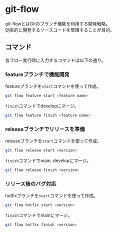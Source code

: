 # git-flow

git-flowとはGitのブランチ機能を利用する開発戦略。  
効率的に開発するソースコードを管理することが目的。

## コマンド

各フロー実行時に入力するコマンドは以下の通り。

### featureブランチで機能開発

featureブランチを`start`コマンドを使って作成。

```bash
git flow feature start <feature name>
```

`finish`コマンドでdevelopにマージ。

```bash
git flow feature finish <feature name>
```

### releaseブランチでリリースを準備

releaseブランチを`start`コマンドを使って作成。

```bash
git flow release start <version>
```

`finish`コマンドでmain, developにマージ。

```bash
git flow release finish <version>
```

### リリース後のバグ対応

hotfixブランチを`start`コマンドを使って作成。

```bash
git flow hotfix start <version>
```

`finish`コマンドでmainにマージ。

```bash
git flow hotfix finish <version>
```
